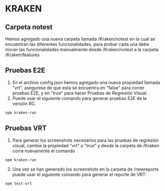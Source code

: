 # KRAKEN

## Carpeta notest
Hemos agregado una nueva carpeta llamada /Kraken/notest en la cual se encuentran las diferentes funcionalidades, para probar cada una debe mover las funcionalidades manualmente desde /Kraken/notest a la carpeta /Kraken/features

## Pruebas E2E

1. En el archivo config.json hemos agregado una nueva propiedad llamada "vrt", asegurese de que esta se encuentra en "false" para correr pruebas E2E, y en "true" para hacer Pruebas de Regresión Visual. 
2. Puede usar el siguiente comando para generar pruebas E2E de la versión RC.
```bash
npm kraken-run
```

## Pruebas VRT
1. Para generar los screenshots necesarios para las pruebas de regresión visual, cambie la propiedad "vrt" a "true" y desde la carpeta de /Kraken corra nuevamente el comando
```bash
npm kraken-run
```
2. Una vez se han generado los screenshots en la carpeta de /newreports puede usar el siguiente comando para generar el reporte de VRT:
```bash
npm test-vrt
```

